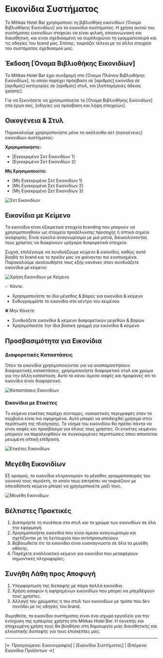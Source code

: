 # Εικονίδια Συστήματος

Το Mitikas Hotel Bar χρησιμοποιεί τη βιβλιοθήκη εικονιδίων [Όνομα Βιβλιοθήκης Εικονιδίων] για τα εικονίδια συστήματος. Η χρήση αυτού του συστήματος εικονιδίων στοχεύει να είναι φιλική, επικοινωνιακή και διαισθητική, και είναι σχεδιασμένη να συμπληρώνει τη γραμματοσειρά και τις οδηγίες του brand μας. Επίσης, ταιριάζει τέλεια με τα άλλα στοιχεία του συστήματος σχεδιασμού μας.

## Έκδοση [Όνομα Βιβλιοθήκης Εικονιδίων]

Το Mitikas Hotel Bar έχει συνδρομή στο [Όνομα Πλάνου Βιβλιοθήκης Εικονιδίων], το οποίο παρέχει πρόσβαση σε [αριθμός] εικονίδια σε [αριθμός] κατηγορίες σε [αριθμός] στυλ, και [λεπτομέρειες άδειας χρήσης].  

Για να ξεκινήσετε να χρησιμοποιείτε το [Όνομα Βιβλιοθήκης Εικονιδίων] στα έργα σας, [οδηγίες για πρόσβαση και λήψη στοιχείων].

## Οικογένεια & Στυλ

Παρακαλούμε χρησιμοποιήστε μόνο τα ακόλουθα σετ (οικογένειες) εικονιδίων συστήματος:

**Χρησιμοποιήστε:** 
- [Εγκεκριμένο Σετ Εικονιδίων 1]
- [Εγκεκριμένο Σετ Εικονιδίων 2]

**Μη Χρησιμοποιείτε:** 
- [Μη Εγκεκριμένο Σετ Εικονιδίων 1]
- [Μη Εγκεκριμένο Σετ Εικονιδίων 2]
- [Μη Εγκεκριμένο Σετ Εικονιδίων 3]

![Σετ Εικονιδίων](διαδρομή/προς/εικόνα-σετ-εικονιδίων.jpg)

## Εικονίδια με Κείμενο

Τα εικονίδια είναι εξαιρετικά στοιχεία branding που μπορούν να χρησιμοποιηθούν ως στοιχεία προσέλκυσης προσοχής ή οπτικά σημεία αναφοράς. Είναι εύκολα αναγνωρίσιμα με μια ματιά, διευκολύνοντας τους χρήστες να διακρίνουν γρήγορα διαφορετικά στοιχεία.

Συχνά, επιλέγουμε να συνδυάζουμε κείμενο & εικονίδια, καθώς αυτό βοηθά το brand και το προϊόν μας να φαίνονται πιο ενοποιημένα. Παρακαλούμε ακολουθήστε τους εξής κανόνες όταν συνδυάζετε εικονίδια με κείμενο:

![Χρήση Εικονιδίων με Κείμενο](διαδρομή/προς/χρήση-εικονιδίων-με-κείμενο.jpg)

✅ Κάντε:
- Χρησιμοποιήστε το ίδιο μέγεθος & βάρος για εικονίδια & κείμενο
- Ευθυγραμμίστε το εικονίδιο στο κέντρο του κειμένου

❌ Μην Κάνετε:
- Συνδυάζετε εικονίδια & κείμενο διαφορετικών μεγεθών & βαρών
- Χρησιμοποιείτε την ίδια βασική γραμμή για εικονίδια & κείμενο

## Προσβασιμότητα για Εικονίδια

### Διαφορετικές Καταστάσεις

Όταν τα εικονίδια χρησιμοποιούνται για να αναπαραστήσουν διαφορετικές καταστάσεις, χρησιμοποιήστε διαφορετικό στυλ και χρώμα για την άλλη κατάσταση. Αυτό το κάνει άμεσα σαφές και προφανές ότι το εικονίδιο είναι διαφορετικό.

![Καταστάσεις Εικονιδίων](διαδρομή/προς/καταστάσεις-εικονιδίων.jpg)

### Εικονίδια με Ετικέτες

Το κείμενο ετικέτας παρέχει σύντομες, ουσιαστικές περιγραφές όταν τα σύμβολα είναι πιο αφηρημένα. Αυτό μπορεί να αποδειχθεί χρήσιμο στην περίπτωση της πλοήγησης. Το νόημα του εικονιδίου θα πρέπει πάντα να είναι σαφές και προσβάσιμο για όλους τους χρήστες. Οι ετικέτες κειμένου μπορούν να παραλειφθούν σε συγκεκριμένες περιπτώσεις όπου απαιτείται μειωμένη οπτική επίδραση.

![Ετικέτες Εικονιδίων](διαδρομή/προς/ετικέτες-εικονιδίων.jpg)

## Μεγέθη Εικονιδίων

Εξ ορισμού, τα εικονίδια κληρονομούν το μέγεθος γραμματοσειράς του γονικού τους περιέκτη, το οποίο τους επιτρέπει να ταιριάζουν με οποιοδήποτε κείμενο μπορεί να χρησιμοποιείτε μαζί τους.

![Μεγέθη Εικονιδίων](διαδρομή/προς/μεγέθη-εικονιδίων.jpg)

## Βέλτιστες Πρακτικές

1. Διατηρήστε τη συνέπεια στο στυλ και το χρώμα των εικονιδίων σε όλη την εφαρμογή.
2. Χρησιμοποιήστε εικονίδια που είναι άμεσα αναγνωρίσιμα και σχετίζονται με τη λειτουργία που αντιπροσωπεύουν.
3. Βεβαιωθείτε ότι τα εικονίδια είναι ευανάγνωστα σε όλα τα μεγέθη οθόνης.
4. Παρέχετε εναλλακτικό κείμενο για εικονίδια που μεταφέρουν σημαντικές πληροφορίες.

## Συνήθη Λάθη προς Αποφυγή

1. Υπερφόρτωση της διεπαφής με πάρα πολλά εικονίδια.
2. Χρήση ασαφών ή αφηρημένων εικονιδίων που μπορεί να μπερδέψουν τους χρήστες.
3. Αλλαγή του χρώματος ή του στυλ των εικονιδίων με τρόπο που δεν συνάδει με τις οδηγίες του brand.

Θυμηθείτε, τα εικονίδια συστήματος είναι ένα ισχυρό εργαλείο για την ενίσχυση της εμπειρίας χρήστη στο Mitikas Hotel Bar. Η συνεπής και στοχευμένη χρήση τους θα βοηθήσει στη δημιουργία μιας διαισθητικής και ελκυστικής διεπαφής για τους επισκέπτες μας.

---

[← Προηγούμενο: Εικονογραφία] | [Εικονίδια Συστήματος] | [Επόμενο: Εικονίδια Προϊόντων →]